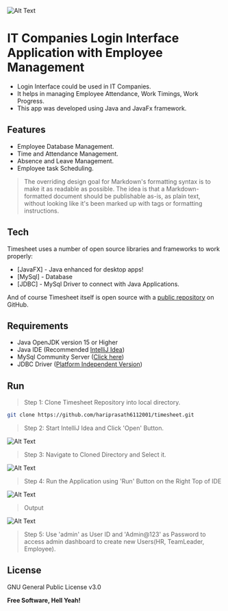 ![Alt Text](https://lh3.googleusercontent.com/5_EXY8fIhzalIlcbwenF71MXr0GLMuDPA5wl-e6p6zWzIC7YORqTU22xl27dCgb-pXDK-ri1sdTYeJYjqb6M-XEhNWjgI5fcviapM2kcUxImq0L5G4hDOu1wyVzMXREyuiGOFaPzw6QXRNQ0cxpZwhe3GzFtvL4iaK337sPlGPSeYZBbcZA1MSRTWsuR5p5MgrP1_Nz91uB0RmaC87JET4ZSb8mQcmKmmbZZmQ325RpIjYRWH1eQ3wwon1850Jbz8aPuHPnNnycTGAgMWcqOQAr_dOndUEfUur5JCIaIGBq0tCETfJFwWA0NUupf_uxTAoipky3wfJ0fcCAd7_Mfw2pfxZHKuYzkv7AMgmMFp5PfqQDTejdEee4qcgyvlag8EvJHNxERKldl1yN00ezt4R9828SkRgG27b_VR8MwxsgiHGf1bsE-MYn7mTckWRfB8Qxt3c1oRd_HLFzhYe0hVqd_bkNn2hYhaCGcTJiew1RnppFLLS-MTAJJO0OKQNYxienPou3dROWOFGqt6mIOL5eBkkyU5aYojy_gVF-UV9ZLInNqb7q-93VkxIFA2EQEpHns2PZlCmnvWcb4kSE4b9fDEnNhLo93nM2szXhxfVWMglhJqAubkOnKcIy235afaOOJFMkUzoVwj49ku44CEsv0G2BsD1dSc2DSGuYUwTs1_x-mgodj2fk_3v1jYuARAijYLantiK0JS6AU82RE7QZ9LaMOWebD7RtIYLvwak2B9zLXmVRrSb6WDuzZb3mNrkJZZCWreoseBEiTdt59moAdjJ54IHrKIdbz--3mTX6FBoFTXTW2iddNdFRmn8QdkA=w1920-h702-no?authuser=1)
# IT Companies Login Interface Application with Employee Management

- Login Interface could be used in IT Companies.
- It helps in managing Employee Attendance, Work Timings, Work Progress.
- This app was developed using Java and JavaFx framework.

## Features

- Employee Database Management.
- Time and Attendance Management.
- Absence and Leave Management.
- Employee task Scheduling.

> The overriding design goal for Markdown's
> formatting syntax is to make it as readable
> as possible. The idea is that a
> Markdown-formatted document should be
> publishable as-is, as plain text, without
> looking like it's been marked up with tags
> or formatting instructions.

## Tech

Timesheet uses a number of open source libraries and frameworks to work properly:

- [JavaFX] - Java enhanced for desktop apps!
- [MySql] - Database
- [JDBC] - MySql Driver to connect with Java Applications.

And of course Timesheet itself is open source with a [public repository][timesheet] on GitHub.

## Requirements

- Java OpenJDK version 15 or Higher
- Java IDE (Recommended [IntelliJ Idea](https://www.jetbrains.com/idea/download/?ij80pr#section=linux))
- MySql Community Server ([Click here](https://dev.mysql.com/downloads/mysql/))
- JDBC Driver ([Platform Independent Version](https://dev.mysql.com/downloads/connector/j/))

## Run

> Step 1: Clone Timesheet Repository into local directory.

```sh
git clone https://github.com/hariprasath6112001/timesheet.git
```

> Step 2: Start IntelliJ Idea and Click 'Open' Button.

![Alt Text][idea]

> Step 3: Navigate to Cloned Directory and Select it.

![Alt Text][idea_open]

> Step 4: Run the Application using 'Run' Button on the Right Top of IDE

![Alt Text][run]

> Output

![Alt Text][out]

> Step 5: Use 'admin' as User ID and 'Admin@123' as Password to access admin dashboard to create new Users(HR, TeamLeader, Employee).

## License

GNU General Public License v3.0

**Free Software, Hell Yeah!**

[timesheet]: <https://github.com/hariprasath6112001/timesheet>
[idea]: <https://lh3.googleusercontent.com/S10kVkAKArt4BySqjWOoxVIkXIWyBP8a-dFJlBdwWlj-aGS8pI7H4OxPUPdQZ-X_2mCYZpudxnVESehTPbRcJcFTzdoOgE5UyBMnLaEooW9HL8AzAjfjoCIAhg8FJwrlxdUv14H3_oSMu73hlLxgqzZ7Ni8ZLrYbmmVDwlXSo_iALXvBRmfAQDu20VNEO_RX5RsXW_9eWWg4TYcSgz712MIN1ZRl8AvnuM-gRgAKCTWLcprQyWSND9ecDlkib4oWOVEINZmRXIFFxVqh5o53laWWhLFAZ4YMph_x8bKfl9MoV-bI24KCN-VenkgbIcZ5D2XewT74DRioX7JeYmFqwBfm2LjMfHtdfFjolXSJ8vbCY7Rau-JmTOXJaJzCUb8crHo6gxNzSJl_8Ikb-groKr_1uB0_PJ_dB1RBdONZlA4KkAIwBSthqJt6ORdV_m85t_iU9xU5DnjCHu9GxjkkkZXgaTOK3Sgvsnkgu8zxz0q6CRUbWP7YPIiZWOpLNvNXbaAGQJ5ATDhUn7zNctX-1q9CmIY9cECVFimSziiHNqgiAD8UvLbUSyJb4sdZ1OM6fsTtvZXNsI5ThejgsOBl4X-H5z9iM6csxCI3pQ_SSBsaN2SewWC6HW2aRmaPu7khX4ZRWB0xb82Akn0RCBUvg1n1P3-yqr9p7PIvKmoLKNub91ob3_x2u8Y05Gffvhekgwh08o4fUBkLvTbLkl4R1kgMX1EhCucXNcaV7iWUKPOjUoU2cpt3VmYxmeEGQKFHJGC6e8dWvKzaevP6wl6TnGfdAat-tJvxfI8pPj5TBT0uV-UGAB-ajx621_zxVu2UqmNi06TWA_Ml1-beAbdFGNTsGR6bBv0JrFrEYXg3m9ZOh5YgFoYtKEbzu2sZ2RnZl7CgYr8i1yNgbG91vAiuCZoj43sqGsvhgaTO4p9mXw4OWRfrAlHmLUaPif8BAZy9mfn86QJOwjn6DssjBCtjCGTZHltn3JQyOI4lrqSop5er=w820-h668-no?authuser=1>
[idea_open]: <https://lh3.googleusercontent.com/RxB2oWdC7HZO1MylIdEYdDpFyRtz_Lo4K-4aS4woHcYtkrDrK77XbtDm76hlCbzxeiH9CBrst7M8ObNWHNBUsvBG7kDTJQGuHZej6Q4jzeOvBC4FBZO6ZEIcBSsarHJ0TFrR0j00I0qSGHHb4fSfM9n1c3LFqLTaNAFGufi8k2CDvCK7sSL6rehhpK1JhHT5KylOm4xl332X5UjPzQ9kq8GsqcFxLCi2MQFaGEBdP-M-J_lRIDuouXXqZTc6M9QMf1S70zAbCjSaR_DordOUqLkSspl444zYWsVF3VIyt0QyS0iIWLNUt7atw2nF6evlXF4T_zorR3aT-fVibSh8F9qN72gLHO6lCccqOaPWTvOKuFNlKtb7AB5M4iw0sjQ6_1KPFLNHBcXSdYdtWL4Dw3pJ0u4izFsPtvB3fy1-0lb5QxYUc_7QMF7bkmcbOZWUnjFjRrIh51v7pgaXQjETtiYILz6S4iH6sGx0hbYNws5aUiSrY8Nk_DL1LsHI0B70cZAKEcB2azsjRGbblEkyM0IP4DSwk07gG8yPY3YS8fOxdWwSTeZ6V_SccDiMF8eAcQZ7equMKfHIg1lTMUPJswpk1-n_EpTWxAPqr6KlE1bDogpVGsHaZegrnldrbGqY_hAkq2eouIZ0QyB6fFWsViXf6HbcpJlztg7W-1kuUknwZhW5D8zJCBKkYozEDnf6OG7c0m7Mpeoau-z-bw8lI1qv_x4SI8pT-pFHhj28f9I13T_whjjD8iafKHHWtq24A1ZiccbhVsFZa9qfmsGK_Yu9N4YDxQP1qw0oPooS_Xr1AQSyDn40SnS5H-SW6HwtOQ=w806-h655-no?authuser=1>
[run]: <https://lh3.googleusercontent.com/_sg2Z7xjh8UveDqbAuBVfPVI7_A0uMC3B-zeCVZA09hhGe3rEErb6IUSZ0HaLkTtc2ro2rkKkf-FZzpuJBLRBFoVhISBM4A46SCvONQjT3xl6yYoaEg7-mVRiA4ekF1LKfVsye1XsaVWFODIhDxLiHGUcbwPWRuiVICYe7NO1KuG5LQb5C8k1W9O92p70FYjenaJhkTzYwiEkfkxNp7RjqIuIvCNHtsmoC3CIAPsWld8B3E6HiBYtK2hcXkho6unypt83Q50TjthADCy0BRU-O156QzUXq_4bGr1vw0HEHy6nO9i7jWIhAoyOxUo_riIDFRU70tpMch1v0RlR8Ptv-wZbwlm5dCn9F2jrQ-yvJoDBAbRVbpnXHVEzfEbzBXJHH8Om5Sfj7BNXXz6A1f2Y9NS5EaSsMT0w9Vf1xrCzAArE2s0cUESf0yyKWVFYfn4_huyRfTefHJXHreOw3r-zyldMehszJEFpgRauDHpRa4YOoPiUbllAu5H9NVPeI3dts7SJ7AHUjBFoeejvZoLr83bya31rgj3xyc9bjDNEEGQxkPSjZqcZG-0GKa5xZGy4xKarVwu1rceSatWobnWpgdUsDs90IrQg--BvK6qrgBUPJvc-l_5es7PzOjYtq1nQq6A_jI9zo8kWkql5Dph4T-kjNqWhQ-IARjNavVRhoRjaS8bpfKc-J-PBXAQkI8SUNQxPi4P8O18XCHtB4g2RtZ1suK09N-N-PSfOqpngsH7Hw1PoKiU-hWTy_KRJviZAWeiQOKsomkF1pzb8ixDNwdJpV4v-cES2zqC6MEeYIt_V0iHLZesnbs0YF43x4SY5bKJ1IYg9vrhPvxmN-gEvfDJn3c3Kl5MvC4044otA_oU85QThhr3A4kbGsAhSSiLANrS0dX7cM3pS3QeKWPYdefzxxfEFD7v1Iff_1BTGPZMHLnY7RAoCc9vmJHbqVw5rFJRWe3HIgoA1zB08Me0czlAEE7_TEqd_BI0bqndnmIq=w1764-h969-no?authuser=1>
[out]: <https://lh3.googleusercontent.com/FxgCYoWUdqC8SFj4PwslhrAfEypg00KrAqMUihblfhDIbeBxOxC79lngH4_ytH5rHHFuthEngo5tUi5WA0tG1z4Gwmq_ZnTR34dRAtn0C9HsGQcfLv0-UaKAsJ-OxhojSMiNItX_16Z3j6KToRi_p8m9c59rgTZoVRQ0odlSuHU_3NN20QZ1KCs5lTZWWZtm-8xzJjfzTj3QeUQvxyZDVO6GSWx8tn5O4TytmHykPgCmBRMyZPk-drH9Py0PGq0j7l_MPhYHn-ky-lq7C1C89QB_sGM04XpI3jiXoFIswP9pG7yATAV2en47g9HlzPK6Py4byKqA1Vi93P4MKlVP2I-B1ybQMtHG_O6kKLFalNpOcS6gSI35748mhkK00FYdqH4NOKrCF__Kahj3p5KJkLvVxzn2xQRrteDir4B0h0WFMrQUgZWxadfxeX7L1pkbvenx1oAEqTbnyex9CtFOnyn2xKOSgBNA06Lz8hTsxW_COrYryNU0KChKWzFII4pTfthHEtJBRO5ER4jTmCDoMsFUHH7FEbpS3vsAQ_xCfT35pB7M8yJfx8mRALlo_L8tHOJtqOdAhWsFOBblHKgwhMltt1CUYJt8HNDlzNwd95kn9ZSpOJWPOHFy1bCX8pr8YSPwgbz3zUrkqpsXSYiOeavg-BNo3OChqyh6sGxd99eWMt5kGatLnZ3jYYcf_SSQrqLSLXrV_yxpl8vE6AA28m69waqpQSWP7zPKShmWtl2-xovEMlfHfgvNafjhWWfHerp3Zr8YFAFKOPa9pcJsEgrOBxEiHI8-Je0mVu-_aFYeYO0z9tySMCmGjIwogOyh1A=w1723-h969-no?authuser=1>
